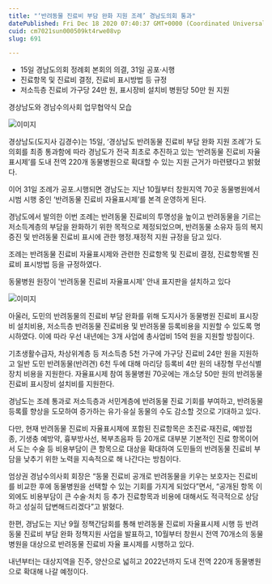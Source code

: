 ```yaml
---
title: "‘반려동물 진료비 부담 완화 지원 조례’ 경남도의회 통과"
datePublished: Fri Dec 18 2020 07:40:37 GMT+0000 (Coordinated Universal Time)
cuid: cm7021sun000509kt4rwe08vp
slug: 691

---
```



- 15일 경남도의회 정례회 본회의 의결, 31일 공포·시행
- 진료항목 및 진료비 결정, 진료비 표시방법 등 규정
- 저소득층 진료비 가구당 24만 원, 표시장비 설치비 병원당 50만 원 지원

경상남도와 경남수의사회 업무협약식 모습

![이미지](https://cdn.hashnode.com/res/hashnode/image/upload/v1739252524960/0f628c0a-da75-4323-8ad8-ea5b5462064f.jpeg)

경상남도(도지사 김경수)는 15일, ‘경상남도 반려동물 진료비 부담 완화 지원 조례’가 도의회를 최종 통과함에 따라 경남도가 전국 최초로 추진하고 있는 ‘반려동물 진료비 자율표시제’를 도내 전역 220개 동물병원으로 확대할 수 있는 지원 근거가 마련됐다고 밝혔다.

이어 31일 조례가 공포․시행되면 경남도는 지난 10월부터 창원지역 70곳 동물병원에서 시범 시행 중인 ‘반려동물 진료비 자율표시제’를 본격 운영하게 된다.

경남도에서 발의한 이번 조례는 반려동물 진료비의 투명성을 높이고 반려동물을 기르는 저소득계층의 부담을 완화하기 위한 목적으로 제정되었으며, 반려동물 소유자 등의 복지 증진 및 반려동물 진료비 표시에 관한 행정․재정적 지원 규정을 담고 있다.

조례는 반려동물 진료비 자율표시제와 관련한 진료항목 및 진료비 결정, 진료항목별 진료비 표시방법 등을 규정하였다.

동물병원 원장이 '반려동물 진료비 자율표시제' 안내 표지판을 설치하고 있다

![이미지](https://cdn.hashnode.com/res/hashnode/image/upload/v1739252527938/cfcd617a-5d4b-47ba-b341-768b646b5a96.jpeg)

아울러, 도민의 반려동물의 진료비 부담 완화를 위해 도지사가 동물병원 진료비 표시장비 설치비용, 저소득층 반려동물 진료비용 및 반려동물 등록비용을 지원할 수 있도록 명시하였다. 이에 따라 우선 내년에는 3개 사업에 총사업비 15억 원을 지원할 방침이다.

기초생활수급자, 차상위계층 등 저소득층 5천 가구에 가구당 진료비 24만 원을 지원하고 일반 도민 반려동물(반려견) 6천 두에 대해 마리당 등록비 4만 원의 내장형 무선식별장치 비용을 지원한다. 자율표시제 참여 동물병원 70곳에는 개소당 50만 원의 반려동물 진료비 표시장비 설치비를 지원한다.

경남도는 조례 통과로 저소득층과 서민계층에 반려동물 진료 기회를 부여하고, 반려동물 등록률 향상을 도모하여 증가하는 유기·유실 동물의 수도 감소할 것으로 기대하고 있다.

다만, 현재 반려동물 진료비 자율표시제에 포함된 진료항목은 초진료·재진료, 예방접종, 기생충 예방약, 흉부방사선, 복부초음파 등 20개로 대부분 기본적인 진료 항목이어서 도는 수술 등 비용부담이 큰 항목으로 대상을 확대하여 도민들의 반려동물 진료비 부담을 낮추기 위한 노력을 지속적으로 해 나간다는 방침이다.

엄상권 경남수의사회 회장은 “동물 진료비 공개로 반려동물을 키우는 보호자는 진료비를 비교한 후에 동물병원을 선택할 수 있는 기회를 가지게 되었다”면서, “공개된 항목 이외에도 비용부담이 큰 수술·처치 등 추가 진료항목과 비용에 대해서도 적극적으로 상담하고 성실히 답변해드리겠다”고 밝혔다.

한편, 경남도는 지난 9월 정책간담회를 통해 반려동물 진료비 자율표시제 시행 등 반려동물 진료비 부담 완화 정책지원 사업을 발표하고, 10월부터 창원시 전역 70개소의 동물병원을 대상으로 반려동물 진료비 자율 표시제를 시행하고 있다.

내년부터는 대상지역을 진주, 양산으로 넓히고 2022년까지 도내 전역 220개 동물병원으로 확대해 나갈 예정이다.